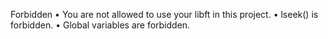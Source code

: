 Forbidden
• You are not allowed to use your libft in this project.
• lseek() is forbidden.
• Global variables are forbidden.
